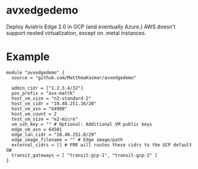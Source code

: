 # avxedgedemo
Deploy Aviatrix Edge 2.0 in GCP (and eventually Azure.) AWS doesn't support nested virtualization, except on .metal instances.

# Example
```
module "avxedgedemo" {
  source = "github.com/MatthewKazmar/avxedgedemo"

  admin_cidr = ["1.2.3.4/32"]
  pov_prefix = "avx-mattk"
  host_vm_size = "n2-standard-2"
  host_vm_cidr = "10.40.251.16/28"
  host_vm_asn = "64900"
  host_vm_count = 2
  test_vm_size = "e2-micro"
  vm_ssh_key = "" # Optional: Additional VM public keys
  edge_vm_asn = 64581
  edge_lan_cidr = "10.40.251.0/29"
  edge_image_filename = "" # Edge image/path
  external_cidrs = [] # FRR will routes these cidrs to the GCP default GW
  transit_gateways = [ "transit-gcp-1", "transit-gcp-2" ]
}
```
